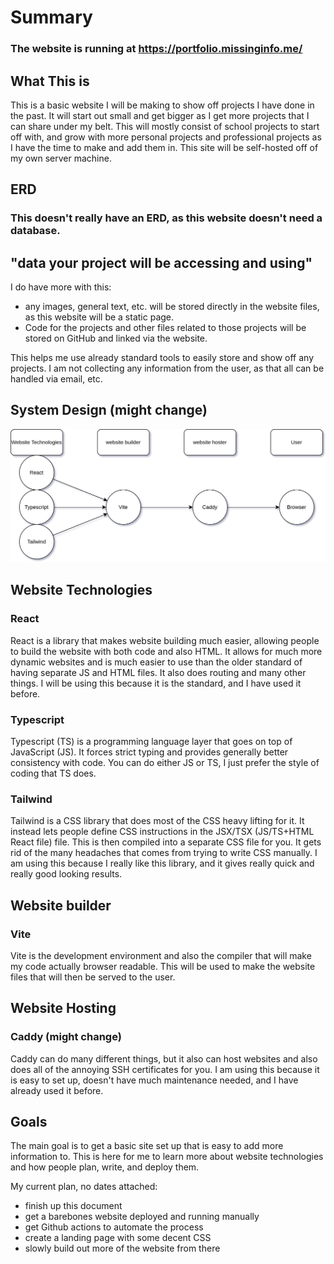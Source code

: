 # Summary
### The website is running at https://portfolio.missinginfo.me/
## What This is
This is a basic website I will be making to show off projects I have done in the past. It will start out small and get bigger as I get more projects that I can share under my belt. This will mostly consist of school projects to start off with, and grow with more personal projects and professional projects as I have the time to make and add them in. This site will be self-hosted off of my own server machine.
## ERD
### This doesn't really have an ERD, as this website doesn't need a database.
## "data your project will be accessing and using"
I do have more with this:
- any images, general text, etc. will be stored directly in the website files, as this website will be a static page.
- Code for the projects and other files related to those projects will be stored on GitHub and linked via the website.

This helps me use already standard tools to easily store and show off any projects. I am not collecting any information from the user, as that all can be handled via email, etc.
## System Design (might change)
![system design image layout](system-design.svg)
## Website Technologies
### React
React is a library that makes website building much easier, allowing people to build the website with both code and also HTML. It allows for much more dynamic websites and is much easier to use than the older standard of having separate JS and HTML files. It also does routing and many other things. I will be using this because it is the standard, and I have used it before.
### Typescript
Typescript (TS) is a programming language layer that goes on top of JavaScript (JS). It forces strict typing and provides generally better consistency with code. You can do either JS or TS, I just prefer the style of coding that TS does.
### Tailwind
Tailwind is a CSS library that does most of the CSS heavy lifting for it. It instead lets people define CSS instructions in the JSX/TSX (JS/TS+HTML React file) file. This is then compiled into a separate CSS file for you. It gets rid of the many headaches that comes from trying to write CSS manually. I am using this because I really like this library, and it gives really quick and really good looking results.
## Website builder
### Vite
Vite is the development environment and also the compiler that will make my code actually browser readable. This will be used to make the website files that will then be served to the user.
## Website Hosting
### Caddy (might change)
Caddy can do many different things, but it also can host websites and also does all of the annoying SSH certificates for you. I am using this because it is easy to set up, doesn't have much maintenance needed, and I have already used it before.
## Goals
The main goal is to get a basic site set up that is easy to add more information to. This is here for me to learn more about website technologies and how people plan, write, and deploy them.

My current plan, no dates attached:
- finish up this document
- get a barebones website deployed and running manually
- get Github actions to automate the process
- create a landing page with some decent CSS
- slowly build out more of the website from there